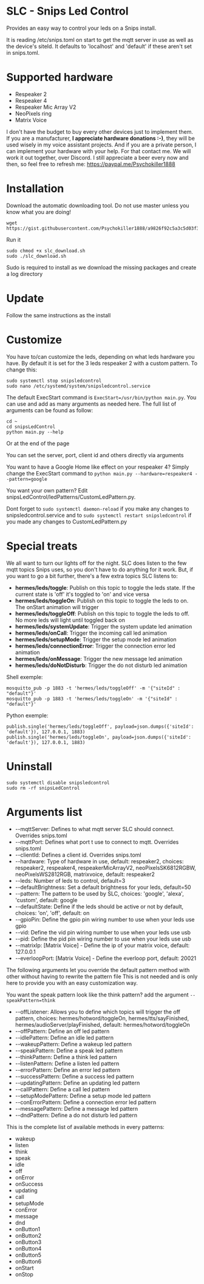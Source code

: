 # SLC - Snips Led Control
Provides an easy way to control your leds on a Snips install.

It is reading /etc/snips.toml on start to get the mqtt server in use as well as the device's siteId. It defaults to 'localhost' and 'default' if these aren't set in snips.toml.


# Supported hardware
- Respeaker 2
- Respeaker 4
- Respeaker Mic Array V2
- NeoPixels ring
- Matrix Voice

I don't have the budget to buy every other devices just to implement them. If you are a manufacturer, **I appreciate hardware donations :-)**, they will be used wisely in my voice assistant projects.
And if you are a private person, I can implement your hardware with your help. For that contact me. We will work it out together, over Discord. I still appreciate a beer every now and then, so feel free to refresh me: https://paypal.me/Psychokiller1888


# Installation

Download the automatic downloading tool. Do not use master unless you know what you are doing!
```
wget https://gist.githubusercontent.com/Psychokiller1888/a9826f92c5a3c5d03f34d182fda1ce4c/raw/e24882e8997730dcf7a308e303b3b88001dbbfa1/slc_download.sh
```

Run it

```
sudo chmod +x slc_download.sh
sudo ./slc_download.sh
```

Sudo is required to install as we download the missing packages and create a log directory

# Update

Follow the same instructions as the install


# Customize

You have to/can customize the leds, depending on what leds hardware you have. By default it is set for the 3 leds respeaker 2 with a custom pattern. To change this:

```
sudo systemctl stop snipsledcontrol
sudo nano /etc/systemd/system/snipsledcontrol.service
```

The default ExecStart command is `ExecStart=/usr/bin/python main.py`. You can use and add as many arguments as needed here.
The full list of arguments can be found as follow:

```
cd ~
cd snipsLedControl
python main.py --help
```

Or at the end of the page

You can set the server, port, client id and others directly via arguments

You want to have a Google Home like effect on your respeaker 4? Simply change the ExecStart command to `python main.py --hardware=respeaker4 --pattern=google`

You want your own pattern? Edit snipsLedControl/ledPatterns/CustomLedPattern.py.

Dont forget to `sudo systemctl daemon-reload` if you make any changes to snipsledcontrol.service and to `sudo systemctl restart snipsledcontrol` if you made any changes to CustomLedPattern.py

# Special treats
We all want to turn our lights off for the night. SLC does listen to the few mqtt topics Snips uses, so you don't have to do anything for it work. But, if you want to go a bit further, there's a few extra topics SLC listens to:

- **hermes/leds/toggle**: Publish on this topic to toggle the leds state. If the current state is 'off' it's toggled to 'on' and vice versa
- **hermes/leds/toggleOn**: Publish on this topic to toggle the leds to on. The onStart animation will trigger
- **hermes/leds/toggleOff**: Publish on this topic to toggle the leds to off. No more leds will light until toggled back on
- **hermes/leds/systemUpdate**: Trigger the system update led animation
- **hermes/leds/onCall**: Trigger the incoming call led animation
- **hermes/leds/setupMode**: Trigger the setup mode led animation
- **hermes/leds/connectionError**: Trigger the connection error led animation
- **hermes/leds/onMessage**: Trigger the new message led animation
- **hermes/leds/doNotDisturb**: Trigger the do not disturb led animation

Shell exemple:

```
mosquitto_pub -p 1883 -t 'hermes/leds/toggleOff' -m '{"siteId" : "default"}'
mosquitto_pub -p 1883 -t 'hermes/leds/toggleOn' -m '{"siteId" : "default"}'
```

Python exemple:

```
publish.single('hermes/leds/toggleOff', payload=json.dumps({'siteId': 'default'}), 127.0.0.1, 1883)
publish.single('hermes/leds/toggleOn', payload=json.dumps({'siteId': 'default'}), 127.0.0.1, 1883)
```

# Uninstall

```
sudo systemctl disable snipsledcontrol
sudo rm -rf snipsLedControl
```


# Arguments list

- --mqttServer: Defines to what mqtt server SLC should connect. Overrides snips.toml
- --mqttPort: Defines what port t use to connect to mqtt. Overrides snips.toml
- --clientId: Defines a client id. Overrides snips.toml
- --hardware: Type of hardware in use, default: respeaker2, choices: respeaker2, respeaker4, respeakerMicArrayV2, neoPixelsSK6812RGBW, neoPixelsWS2812RGB, matrixvoice, default: respeaker2
- --leds: Number of leds to control, default=3
- --defaultBrightness: Set a default brightness for your leds, default=50
- --pattern: The pattern to be used by SLC, choices: 'google', 'alexa', 'custom', default: google
- --defaultState: Define if the leds should be active or not by default, choices: 'on', 'off', default: on
- --gpioPin: Define the gpio pin wiring number to use when your leds use gpio
- --vid: Define the vid pin wiring number to use when your leds use usb
- --pid: Define the pid pin wiring number to use when your leds use usb
- --matrixIp: [Matrix Voice] - Define the ip of your matrix voice, default: 127.0.0.1
- --everloopPort: [Matrix Voice] - Define the everloop port, default: 20021

The following arguments let you override the default pattern method with other without having to rewrite the pattern file
This is not needed and is only here to provide you with an easy customization way.

You want the speak pattern look like the think pattern? add the argument `--speakPattern=think`

- --offListener: Allows you to define which topics will trigger the off pattern, choices: hermes/hotword/toggleOn, hermes/tts/sayFinished, hermes/audioServer/playFinished, default: hermes/hotword/toggleOn
- --offPattern: Define an off led pattern
- --idlePattern: Define an idle led pattern
- --wakeupPattern: Define a wakeup led pattern
- --speakPattern: Define a speak led pattern
- --thinkPattern: Define a think led pattern
- --listenPattern: Define a listen led pattern
- --errorPattern: Define an error led pattern
- --successPattern: Define a success led pattern
- --updatingPattern: Define an updating led pattern
- --callPattern: Define a call led pattern
- --setupModePattern: Define a setup mode led pattern
- --conErrorPattern: Define a connection error led pattern
- --messagePattern: Define a message led pattern
- --dndPattern: Define a do not disturb led pattern


This is the complete list of available methods in every patterns:
- wakeup
- listen
- think
- speak
- idle
- off
- onError
- onSuccess
- updating
- call
- setupMode
- conError
- message
- dnd
- onButton1
- onButton2
- onButton3
- onButton4
- onButton5
- onButton6
- onStart
- onStop